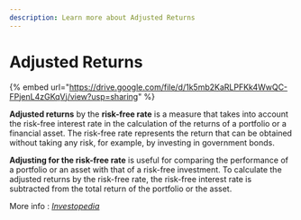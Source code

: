 ```yaml
---
description: Learn more about Adjusted Returns
---
```


# Adjusted Returns

{% embed url="https://drive.google.com/file/d/1k5mb2KaRLPFKk4WwQC-FPjenL4zGKqVj/view?usp=sharing" %}

**Adjusted returns** by the **risk-free rate** is a measure that takes into account the risk-free interest rate in the calculation of the returns of a portfolio or a financial asset. The risk-free rate represents the return that can be obtained without taking any risk, for example, by investing in government bonds.

**Adjusting for the risk-free rate** is useful for comparing the performance of a portfolio or an asset with that of a risk-free investment. To calculate the adjusted returns by the risk-free rate, the risk-free interest rate is subtracted from the total return of the portfolio or the asset.

More info : [_Investopedia_](https://www.investopedia.com/terms/r/riskadjustedreturn.asp)
